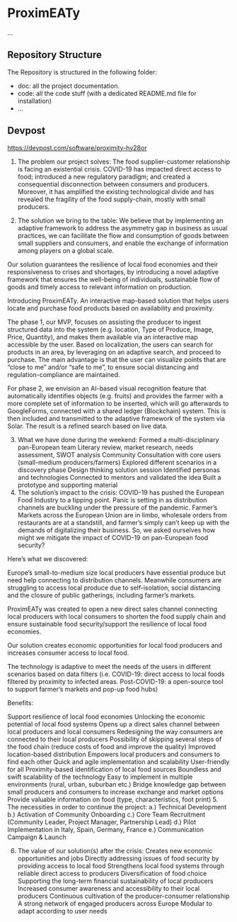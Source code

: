 # ProximEATy

...


## Repository Structure

The Repository is structured in the following folder:
- doc: all the project documentation.
- code: all the code stuff (with a dedicated README.md file for installation)
- ...

## Devpost

https://devpost.com/software/proximity-hy28or

1. The problem our project solves:
The food supplier-customer relationship is facing an existential crisis. COVID-19 has impacted direct access to food; introduced a new regulatory paradigm; and created a consequential disconnection between consumers and producers. Moreover, it has amplified the existing technological divide and has revealed the fragility of the food supply-chain, mostly with small producers.

2. The solution we bring to the table:
We believe that by implementing an adaptive framework to address the asymmetry gap in business as usual practices, we can facilitate the flow and consumption of goods between small suppliers and consumers, and enable the exchange of information among players on a global scale.

Our solution guarantees the resilience of local food economies and their responsiveness to crises and shortages, by introducing a novel adaptive framework that ensures the well-being of individuals, sustainable flow of goods and timely access to relevant information on production.

Introducing ProximEATy. An interactive map-based solution that helps users locate and purchase food products based on availability and proximity.

The phase 1, our MVP, focuses on assisting the producer to ingest structured data into the system (e.g. location, Type of Produce, Image, Price, Quantity), and makes them available via an interactive map accessible by the user. Based on localization, the users can search for products in an area, by leveraging on an adaptive search, and proceed to purchase. The main advantage is that the user can visualize points that are “close to me” and/or “safe to me”, to ensure social distancing and regulation-compliance are maintained.

For phase 2, we envision an AI-based visual recognition feature that automatically identifies objects (e.g. fruits) and provides the farmer with a more complete set of information to be inserted, which will go afterwards to GoogleForms, connected with a shared ledger (Blockchain) system. This is then included and transmitted to the adaptive framework of the system via Solar. The result is a refined search based on live data.

3. What we have done during the weekend:
Formed a multi-disciplinary pan-European team
Literary review, market research, needs assessment, SWOT analysis
Community Consultation with core users (small-medium producers/farmers)
Explored different scenarios in a discovery phase
Design thinking solution session
Identified personas and technologies
Connected to mentors and validated the idea
Built a prototype and supporting material
4. The solution’s impact to the crisis:
COVID-19 has pushed the European Food Industry to a tipping point. Panic is setting in as distribution channels are buckling under the pressure of the pandemic. Farmer’s Markets across the European Union are in limbo, wholesale orders from restaurants are at a standstill, and farmer’s simply can’t keep up with the demands of digitalizing their business. So, we asked ourselves how might we mitigate the impact of COVID-19 on pan-European food security?

Here’s what we discovered:

Europe’s small-to-medium size local producers have essential produce but need help connecting to distribution channels. Meanwhile consumers are struggling to access local produce due to self-isolation, social distancing and the closure of public gatherings, including farmer’s markets.

ProximEATy was created to open a new direct sales channel connecting local producers with local consumers to shorten the food supply chain and ensure sustainable food security/support the resilience of local food economies.

Our solution creates economic opportunities for local food producers and increases consumer access to local food.

The technology is adaptive to meet the needs of the users in different scenarios based on data filters (i.e. COVID-19: direct access to local foods filtered by proximity to infected areas. Post-COVID-19: a open-source tool to support farmer’s markets and pop-up food hubs)

Benefits:

Support resilience of local food economies
Unlocking the economic potential of local food systems
Opens up a direct sales channel between local producers and local consumers
Redesigning the way consumers are connected to their local producers
Possibility of skipping several steps of the food chain (reduce costs of food and improve the quality)
Improved location-based distribution
Empowers local producers and consumers to find each other
Quick and agile implementation and scalability
User-friendly for all
Proximity-based identification of local food sources
Boundless and swift scalability of the technology
Easy to implement in multiple environments (rural, urban, suburban etc.)
Bridge knowledge gap between small producers and consumers to increase exchange and market options
Provide valuable information on food (type, characteristics, foot print)
5. The necessities in order to continue the project:
a.) Technical Development b.) Activation of Community Onboarding c.) Core Team Recruitment (Community Leader, Project Manager, Partnership Lead) d.) Pilot Implementation in Italy, Spain, Germany, France e.) Communication Campaign & Launch

6. The value of our solution(s) after the crisis:
Creates new economic opportunities and jobs
Directly addressing issues of food security by providing access to local food
Strengthens local food systems through reliable direct access to producers
Diversification of food choice
Supporting the long-term financial sustainability of local producers
Increased consumer awareness and accessibility to their local producers
Continuous cultivation of the producer-consumer relationship
A strong network of engaged producers across Europe
Modular to adapt according to user needs

